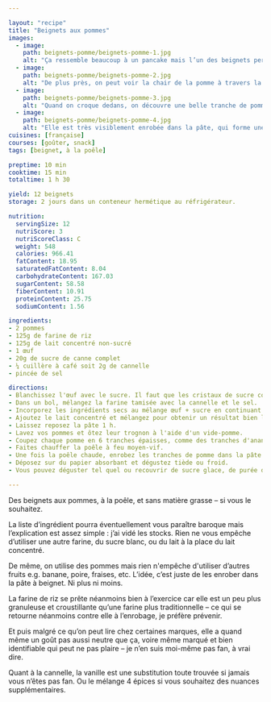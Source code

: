 ```yaml
---

layout: "recipe"
title: "Beignets aux pommes"
images:
  - image:
    path: beignets-pomme/beignets-pomme-1.jpg
    alt: "Ça ressemble beaucoup à un pancake mais l’un des beignets permet de deviner que quelque chose se cache à l’intérieur."
  - image:
    path: beignets-pomme/beignets-pomme-2.jpg
    alt: "De plus près, on peut voir la chair de la pomme à travers la pâte."
  - image:
    path: beignets-pomme/beignets-pomme-3.jpg
    alt: "Quand on croque dedans, on découvre une belle tranche de pomme entière."
  - image:
    path: beignets-pomme/beignets-pomme-4.jpg
    alt: "Elle est très visiblement enrobée dans la pâte, qui forme une belle croûte tout autour."
cuisines: [française]
courses: [goûter, snack]
tags: [beignet, à la poêle]

preptime: 10 min
cooktime: 15 min
totaltime: 1 h 30

yield: 12 beignets
storage: 2 jours dans un conteneur hermétique au réfrigérateur.

nutrition:
  servingSize: 12
  nutriScore: 3
  nutriScoreClass: C
  weight: 548
  calories: 966.41
  fatContent: 18.95
  saturatedFatContent: 8.04
  carbohydrateContent: 167.03
  sugarContent: 58.58
  fiberContent: 10.91
  proteinContent: 25.75
  sodiumContent: 1.56

ingredients:
- 2 pommes
- 125g de farine de riz
- 125g de lait concentré non-sucré
- 1 œuf
- 20g de sucre de canne complet
- ¼ cuillère à café soit 2g de cannelle
- pincée de sel

directions:
- Blanchissez l'œuf avec le sucre. Il faut que les cristaux de sucre complet soient bien dissous et que le mélange soit mousseux.
- Dans un bol, mélangez la farine tamisée avec la cannelle et le sel.
- Incorporez les ingrédients secs au mélange œuf + sucre en continuant à fouetter. 
- Ajoutez le lait concentré et mélangez pour obtenir un résultat bien lisse, sans grumeaux. 
- Laissez reposez la pâte 1 h.
- Lavez vos pommes et ôtez leur trognon à l'aide d'un vide-pomme.
- Coupez chaque pomme en 6 tranches épaisses, comme des tranches d'ananas ou des donuts. 
- Faites chauffer la poêle à feu moyen-vif. 
- Une fois la poêle chaude, enrobez les tranches de pomme dans la pâte et faites cuire 3–5 minutes en retournant à mi-cuisson – avec ou sans matière grasse, comme vous le sentez. N'hésitez pas à ajouter un peu de pâte sur les tranches de pomme si vous voyez qu'il n'y en a pas assez avant de retourner. 
- Déposez sur du papier absorbant et dégustez tiède ou froid. 
- Vous pouvez déguster tel quel ou recouvrir de sucre glace, de purée d'amande ou beurre de cacahuète, de pâte à tartiner, etc.

---
```


Des beignets aux pommes, à la poêle, et sans matière grasse – si vous le souhaitez.

La liste d’ingrédient pourra éventuellement vous paraître baroque mais l’explication est assez simple&nbsp;: j’ai vidé les stocks. Rien ne vous empêche d’utiliser une autre farine, du sucre blanc, ou du lait à la place du lait concentré. 

De même, on utilise des pommes mais rien n'empêche d'utiliser d’autres fruits e.g. banane, poire, fraises, etc. L’idée, c’est juste de les enrober dans la pâte à beignet. Ni plus ni moins.

La farine de riz se prête néanmoins bien à l’exercice car elle est un peu plus granuleuse et croustillante qu’une farine plus traditionnelle – ce qui se retourne néanmoins contre elle à l’enrobage, je préfère prévenir. 

Et puis malgré ce qu’on peut lire chez certaines marques, elle a quand même un goût pas aussi neutre que ça, voire même marqué et bien identifiable qui peut ne pas plaire – je n’en suis moi-même pas fan, à vrai dire.

Quant à la cannelle, la vanille est une substitution toute trouvée si jamais vous n’êtes pas fan. Ou le mélange 4 épices si vous souhaitez des nuances supplémentaires.